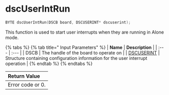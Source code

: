 # dscUserIntRun

```c
BYTE dscUserIntRun(DSCB board, DSCUSERINT* dscuserint);
```

This function is used to start user interrupts when they are running in Alone mode.

{% tabs %}
{% tab title=" Input Parameters" %}
| **Name** | **Description** |
| :--- | :--- |
| DSCB  | The handle of the board to operate on |
| [DSCUSERINT](../15.-structure-definitions/dscuserint-1.md) | Structure containing configuration information for the user interrupt operation |
{% endtab %}
{% endtabs %}

| Return Value |
| :--- |
| Error code or 0. |

